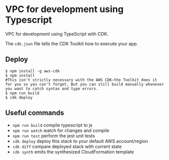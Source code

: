 # VPC for development using Typescript

VPC for development using TypeScript with CDK.

The `cdk.json` file tells the CDK Toolkit how to execute your app.

## Deploy

```
$ npm install -g aws-cdk
$ npm install
#This isn't strictly necessary with the AWS CDK—the Toolkit does it for you so you can't forget. But you can still build manually whenever you want to catch syntax and type errors.
$ npm run build
$ cdk deploy
```

## Useful commands

 * `npm run build`   compile typescript to js
 * `npm run watch`   watch for changes and compile
 * `npm run test`    perform the jest unit tests
 * `cdk deploy`      deploy this stack to your default AWS account/region
 * `cdk diff`        compare deployed stack with current state
 * `cdk synth`       emits the synthesized CloudFormation template
